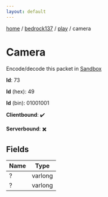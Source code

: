 ```yaml
---
layout: default
---
```


[home](/)  /  [bedrock137](/protocol/bedrock137)  /  [play](/protocol/bedrock137/play)  /  camera

# Camera

Encode/decode this packet in [Sandbox](../../../sandbox/bedrock137#play.camera)

**Id**: 73

**Id** (hex): 49

**Id** (bin): 01001001

**Clientbound**: ✔️

**Serverbound**: ✖️

## Fields

Name | Type
---|---
? | varlong
? | varlong
